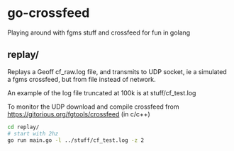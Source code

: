 go-crossfeed
============================

Playing around with fgms stuff and crossfeed for fun in golang

replay/
-------------------
Replays a Geoff cf_raw.log file, and transmits to UDP socket,
ie a simulated a fgms crossfeed, but from file instead of network.

An example of the log file truncated at 100k is at stuff/cf_test.log

To monitor the UDP download and compile crossfeed from
https://gitorious.org/fgtools/crossfeed (in c/c++)

```bash
cd replay/
# start with 2hz
go run main.go -l ../stuff/cf_test.log -z 2
```
